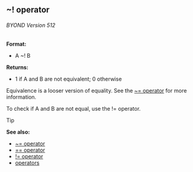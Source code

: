## \~! operator 
###### BYOND Version 512


**Format:**
+   A \~! B

**Returns:**
+   1 if A and B are not equivalent; 0 otherwise


Equivalence is a looser version of equality. See the [\~=
operator](/ref/operator/~=.md) for more information. 

To check if A
and B are not equal, use the != operator.

> [!TIP] 
> **See also:**
> +   [\~= operator](/ref/operator/~=.md) 
> +   [== operator](/ref/operator/==.md) 
> +   [!= operator](/ref/operator/!=.md) 
> +   [operators](/ref/operator.md) 